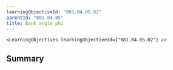 ```yaml
---
learningObjectiveId: "081.04.05.02"
parentId: "081.04.05"
title: Bank angle phi
---
```


```tsx eval
<LearningObjectives learningObjectiveId={"081.04.05.02"} />
```

## Summary

